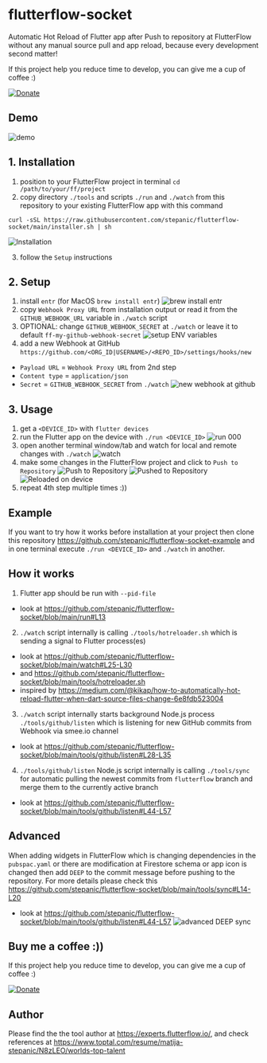 # flutterflow-socket
Automatic Hot Reload of Flutter app after Push to repository at FlutterFlow without any manual source pull and app reload, because every development second matter!

If this project help you reduce time to develop, you can give me a cup of coffee :)

[![Donate](https://img.shields.io/badge/DONATE-%24-brightgreen)](https://ko-fi.com/stepanic)

## Demo

![demo](https://raw.githubusercontent.com/stepanic/flutterflow-socket/main/screenshots/000-demo.gif)

## 1. Installation

1. position to your FlutterFlow project in terminal `cd /path/to/your/ff/project`
2. copy directory `./tools` and scripts `./run` and `./watch` from this repository to your existing FlutterFlow app with this command

`curl -sSL https://raw.githubusercontent.com/stepanic/flutterflow-socket/main/installer.sh | sh`

![Installation](https://raw.githubusercontent.com/stepanic/flutterflow-socket/692874364f8fa85fa2c198d6d31a2b7ef48d533e/screenshots/001-installation.png)

3. follow the `Setup` instructions

## 2. Setup

1. install `entr` (for MacOS `brew install entr`)
![brew install entr](https://raw.githubusercontent.com/stepanic/flutterflow-socket/main/screenshots/003-setup-brew-install-entr.png)
2. copy `Webhook Proxy URL` from installation output or read it from the `GITHUB_WEBHOOK_URL` variable in `./watch` script
3. OPTIONAL: change `GITHUB_WEBHOOK_SECRET` at `./watch` or leave it to default `ff-my-github-webhook-secret`
![setup ENV variables](https://raw.githubusercontent.com/stepanic/flutterflow-socket/main/screenshots/005-setup-watch-config.png)
4. add a new Webhook at GitHub `https://github.com/<ORG_ID|USERNAME>/<REPO_ID>/settings/hooks/new`
  - `Payload URL` = `Webhook Proxy URL` from 2nd step
  - `Content type` = `application/json`
  - `Secret` = `GITHUB_WEBHOOK_SECRET` from `./watch`
![new webhook at github](https://raw.githubusercontent.com/stepanic/flutterflow-socket/main/screenshots/006-setup-github-webhook-new.png)

## 3. Usage

1. get a `<DEVICE_ID>` with `flutter devices`
2. run the Flutter app on the device with `./run <DEVICE_ID>`
![run 000](https://raw.githubusercontent.com/stepanic/flutterflow-socket/main/screenshots/007-usage-run-with-flutter-device-id.png)
3. open another terminal window/tab and watch for local and remote changes with `./watch`
![watch](https://raw.githubusercontent.com/stepanic/flutterflow-socket/main/screenshots/008-usage-watch.png)
4. make some changes in the FlutterFlow project and click to `Push to Repository`
![Push to Repository](https://raw.githubusercontent.com/stepanic/flutterflow-socket/main/screenshots/009-usage-ff-push-to-repository.png)
![Pushed to Repository](https://raw.githubusercontent.com/stepanic/flutterflow-socket/main/screenshots/010-usage-ff-pushed-to-repository.png)
![Reloaded on device](https://raw.githubusercontent.com/stepanic/flutterflow-socket/main/screenshots/011-usage-ff-reloaded-on-device.png)
5. repeat 4th step multiple times :))

## Example

If you want to try how it works before installation at your project then clone this repository https://github.com/stepanic/flutterflow-socket-example and in one terminal execute `./run <DEVICE_ID>` and `./watch` in another.

## How it works

1. Flutter app should be run with `--pid-file` 
- look at https://github.com/stepanic/flutterflow-socket/blob/main/run#L13

2. `./watch` script internally is calling `./tools/hotreloader.sh` which is sending a signal to Flutter process(es)
- look at https://github.com/stepanic/flutterflow-socket/blob/main/watch#L25-L30
- and https://github.com/stepanic/flutterflow-socket/blob/main/tools/hotreloader.sh
- inspired by https://medium.com/@kikap/how-to-automatically-hot-reload-flutter-when-dart-source-files-change-6e8fdb523004

3. `./watch` script internally starts background Node.js process `./tools/github/listen` which is listening for new GitHub commits from Webhook via smee.io channel
- look at https://github.com/stepanic/flutterflow-socket/blob/main/tools/github/listen#L28-L35

4. `./tools/github/listen` Node.js script internally is calling `./tools/sync` for automatic pulling the newest commits from `flutterflow` branch and merge them to the currently active branch
- look at https://github.com/stepanic/flutterflow-socket/blob/main/tools/github/listen#L44-L57

## Advanced

When adding widgets in FlutterFlow which is changing dependencies in the `pubspac.yaml` or there are modification at Firestore schema or app icon is changed then add `DEEP` to the commit message before pushing to the repository. For more details please check this https://github.com/stepanic/flutterflow-socket/blob/main/tools/sync#L14-L20

- look at https://github.com/stepanic/flutterflow-socket/blob/main/tools/github/listen#L44-L57
![advanced DEEP sync](https://raw.githubusercontent.com/stepanic/flutterflow-socket/main/screenshots/012-advanced-deep-sync.png)

## Buy me a coffee :))

If this project help you reduce time to develop, you can give me a cup of coffee :)

[![Donate](https://img.shields.io/badge/DONATE-%24-brightgreen)](https://ko-fi.com/stepanic)

## Author 

Please find the the tool author at https://experts.flutterflow.io/, and check references at https://www.toptal.com/resume/matija-stepanic/N8zLEO/worlds-top-talent
